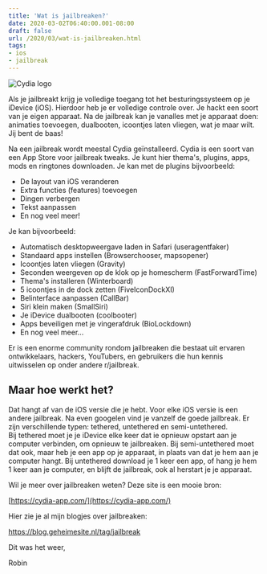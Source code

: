 ```yaml
---
title: 'Wat is jailbreaken?'
date: 2020-03-02T06:40:00.001-08:00
draft: false
url: /2020/03/wat-is-jailbreaken.html
tags: 
- ios
- jailbreak
---
```


![Cydia logo](https://upload.wikimedia.org/wikipedia/commons/8/8b/Cydia_logo.png)

Als je jailbreakt krijg je volledige toegang tot het besturingssysteem op je iDevice (iOS). Hierdoor heb je er volledige controle over. Je hackt een soort van je eigen apparaat. Na de jailbreak kan je vanalles met je apparaat doen: animaties toevoegen, dualbooten, icoontjes laten vliegen, wat je maar wilt. Jij bent de baas!  
  
Na een jailbreak wordt meestal Cydia geïnstalleerd. Cydia is een soort van een App Store voor jailbreak tweaks. Je kunt hier thema's, plugins, apps, mods en ringtones downloaden. Je kan met de plugins bijvoorbeeld:

*   De layout van iOS veranderen
*   Extra functies (features) toevoegen
*   Dingen verbergen
*   Tekst aanpassen
*   En nog veel meer!

Je kan bijvoorbeeld:

*   Automatisch desktopweergave laden in Safari (useragentfaker)
*   Standaard apps instellen (Browserchooser, mapsopener)
*   Icoontjes laten vliegen (Gravity)
*   Seconden weergeven op de klok op je homescherm (FastForwardTime)
*   Thema's installeren (Winterboard)
*   5 icoontjes in de dock zetten (FiveIconDockXI)
*   Belinterface aanpassen (CallBar)
*   Siri klein maken (SmallSiri)
*   Je iDevice dualbooten (coolbooter)
*   Apps beveiligen met je vingerafdruk (BioLockdown)
*   En nog veel meer...

Er is een enorme community rondom jailbreaken die bestaat uit ervaren ontwikkelaars, hackers, YouTubers, en gebruikers die hun kennis uitwisselen op onder andere r/jailbreak.

## Maar hoe werkt het?

Dat hangt af van de iOS versie die je hebt. Voor elke iOS versie is een andere jailbreak. Na even googelen vind je vanzelf de goede jailbreak. Er zijn verschillende typen: tethered, untethered en semi-untethered. Bij tethered moet je je iDevice elke keer dat ie opnieuw opstart aan je computer verbinden, om opnieuw te jailbreaken. Bij semi-untethered moet dat ook, maar heb je een app op je apparaat, in plaats van dat je hem aan je computer hangt. Bij untethered download je 1 keer een app, of hang je hem 1 keer aan je computer, en blijft de jailbreak, ook al herstart je je apparaat.

Wil je meer over jailbreaken weten? Deze site is een mooie bron:

[https://cydia-app.com/](https://cydia-app.com/)

Hier zie je al mijn blogjes over jailbreaken:

<https://blog.geheimesite.nl/tag/jailbreak>

Dit was het weer,

Robin

